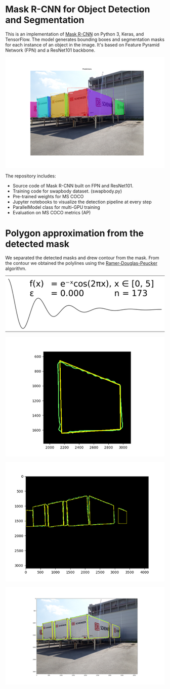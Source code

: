 # Mask R-CNN for Object Detection and Segmentation

This is an implementation of [Mask R-CNN](https://arxiv.org/abs/1703.06870) on Python 3, Keras, and TensorFlow. The model generates bounding boxes and segmentation masks for each instance of an object in the image. It's based on Feature Pyramid Network (FPN) and a ResNet101 backbone.

![Instance Segmentation Sample](assets/20191203T1116_w136.png)

The repository includes:
* Source code of Mask R-CNN built on FPN and ResNet101.
* Training code for swapbody dataset. (swapbody.py)
* Pre-trained weights for MS COCO
* Jupyter notebooks to visualize the detection pipeline at every step
* ParallelModel class for multi-GPU training
* Evaluation on MS COCO metrics (AP)


# Polygon approximation from the detected mask

We separated the detected masks and drew contour from the mask. From the contour we obtained the polylines using the [Ramer-Douglas-Peucker](https://en.wikipedia.org/wiki/Ramer%E2%80%93Douglas%E2%80%93Peucker_algorithm) algorithm.

![Ramer-Douglas_Peucker](assets/RDP,_varying_epsilon.gif)


![Contour2polyline](assets/contour2polyline.png)

![Contour2polyline](assets/contour2polylines.png)


![Mask2polyline](assets/20191203T1117_w136.png)
